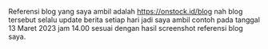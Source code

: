 Referensi blog yang saya ambil adalah https://onstock.id/blog nah blog tersebut selalu update berita setiap hari jadi saya ambil contoh pada tanggal 13 Maret 2023 jam 14.00 sesuai dengan hasil screenshot referensi blog saya.